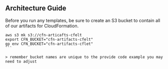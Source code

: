 ## Architecture Guide

Before you run any templates, be sure to create an S3 bucket to contain
all of our artifacts for CloudFormation.

````
aws s3 mk s3://cfn-articafts-cfelt
export CFN_BUCKET="cfn-artifacts-cfelt"
gp env CFN_BUCKET="cfn-artifacts-cflet"
```

> remember bucket names are unique to the provide code example you may need to adjust

